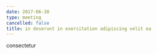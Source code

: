 ```yaml
---
date: 2017-06-30
type: meeting
cancelled: false
title: in deserunt in exercitation adipiscing velit ea
---
```

consectetur